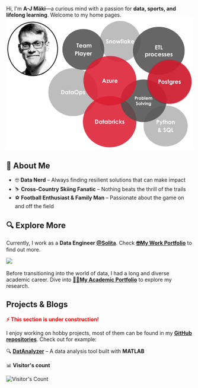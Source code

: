 <!-- # A-J Mäki, PhD: Data Engineer & Passionate Data Nerd -->

<!-- Please be freely to check my codes -->
<!-- # 👋 Welcome! I'm **A-J Mäki** -->

Hi, I'm **A-J Mäki**—a curious mind with a passion for **data, sports, and lifelong learning**. Welcome to my home pages.  
![my](pics/ajm_de_bubble.png)

## 🚀 **About Me**  

- 🤓 **Data Nerd** – Always finding resilient solutions that can make impact   
- ⛷️ **Cross-Country Skiing Fanatic** – Nothing beats the thrill of the trails  
- ⚽ **Football Enthusiast & Family Man** – Passionate about the game on and off the field  

## 🔍 **Explore More**  
Currently, I work as a **Data Engineer [@Solita](https://www.solita.fi/)**. Check <a href="https://anahill.github.io/portfolio/" class="green-text">**🤓My Work Portfolio**</a> to find out more.
<br>
<p align="left">
  <img src="https://skillicons.dev/icons?i=azure,postgres,python,powershell,bash" />
</p>
<!-- <hr> -->

Before transitioning into the world of data, I had a long and diverse academic career. Dive into
<a href="https://anahill.github.io/academic-portfolio/" class="red-text">**👨‍🔬My Academic Portfolio**</a> to explore my research.  


## Projects & Blogs
<span style="color:red"><strong>⚡ This section is under construction!</strong></span>  

I enjoy working on hobby projects, most of them can be found in my **[GitHub repositories](https://github.com/AnaHill?tab=repositories)**. Check out for example:  

🔍 **[DatAnalyzer](https://github.com/AnaHill/DatAnalyzer)** – A data analysis tool built with **MATLAB**

📊 **Visitor's count**
<div align="left">   
  <img src="https://profile-counter.glitch.me/AnaHill/count.svg" alt="Visitor's Count" />
</div>

